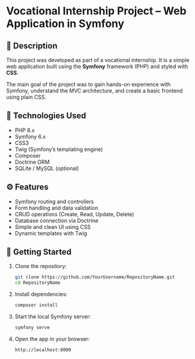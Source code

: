# Vocational Internship Project – Web Application in Symfony

## 📌 Description

This project was developed as part of a vocational internship. It is a simple web application built using the **Symfony** framework (PHP) and styled with **CSS**.

The main goal of the project was to gain hands-on experience with Symfony, understand the MVC architecture, and create a basic frontend using plain CSS.

## 🔧 Technologies Used

- PHP 8.x  
- Symfony 6.x  
- CSS3  
- Twig (Symfony’s templating engine)  
- Composer  
- Doctrine ORM  
- SQLite / MySQL (optional)

## ⚙️ Features

- Symfony routing and controllers  
- Form handling and data validation  
- CRUD operations (Create, Read, Update, Delete)  
- Database connection via Doctrine  
- Simple and clean UI using CSS  
- Dynamic templates with Twig

## 🚀 Getting Started

1. Clone the repository:
   ```bash
   git clone https://github.com/YourUsername/RepositoryName.git
   cd RepositoryName
   ```

2. Install dependencies:
   ```bash
   composer install
   ```

3. Start the local Symfony server:
   ```bash
   symfony serve
   ```

4. Open the app in your browser:
   ```
   http://localhost:8000
   ```

